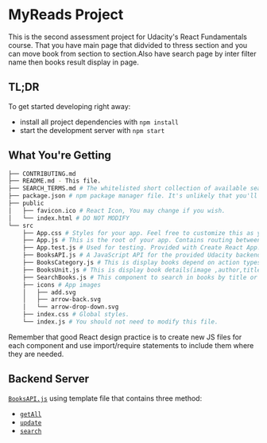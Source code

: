 # MyReads Project

This is the second assessment project for Udacity's React Fundamentals course. That you have main page that didvided to thress section and you can move book from section to section.Also have search page by inter filter name then books result display in page. 

## TL;DR

To get started developing right away:

* install all project dependencies with `npm install`
* start the development server with `npm start`

## What You're Getting
```bash
├── CONTRIBUTING.md
├── README.md - This file.
├── SEARCH_TERMS.md # The whitelisted short collection of available search terms for you to use with your app.
├── package.json # npm package manager file. It's unlikely that you'll need to modify this.
├── public
│   ├── favicon.ico # React Icon, You may change if you wish.
│   └── index.html # DO NOT MODIFY
└── src
    ├── App.css # Styles for your app. Feel free to customize this as you desire.
    ├── App.js # This is the root of your app. Contains routing between component .
    ├── App.test.js # Used for testing. Provided with Create React App. Testing is encouraged, but not required.
    ├── BooksAPI.js # A JavaScript API for the provided Udacity backend. Instructions for the methods are below.
    ├── BooksCategory.js # This is display books depend on action types
    ├── BooksUnit.js # This is display book details(image ,author,title) and used by search and category component
    ├── SearchBooks.js # This component to search in books by title or author name
    ├── icons # App images
    │   ├── add.svg
    │   ├── arrow-back.svg
    │   └── arrow-drop-down.svg
    ├── index.css # Global styles.
    └── index.js # You should not need to modify this file.
```

Remember that good React design practice is to create new JS files for each component and use import/require statements to include them where they are needed.

## Backend Server

 [`BooksAPI.js`](src/BooksAPI.js) using template file that contains three method:

* [`getAll`](#getall)
* [`update`](#update)
* [`search`](#search)
